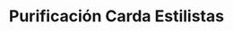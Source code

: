 ---
title: "Purificación Carda Estilistas"
url: /lhospitalet-de-llobregat/purificacion-carda-estilistas/
shop: peluquería
---